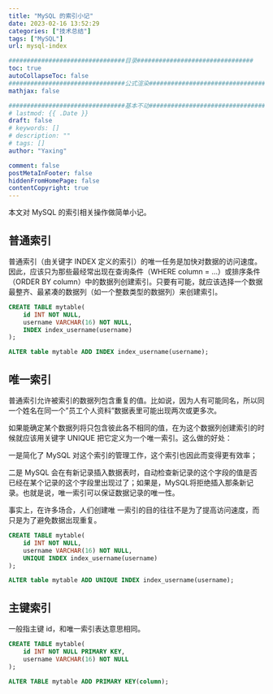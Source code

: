 ```yaml
---
title: "MySQL 的索引小记"
date: 2023-02-16 13:52:29
categories: ["技术总结"]
tags: ["MySQL"]
url: mysql-index

################################目录################################
toc: true
autoCollapseToc: false
################################公式渲染################################
mathjax: false

################################基本不动################################
# lastmod: {{ .Date }}
draft: false
# keywords: []
# description: ""
# tags: []
author: "Yaxing"

comment: false
postMetaInFooter: false
hiddenFromHomePage: false
contentCopyright: true
---
```


本文对 MySQL 的索引相关操作做简单小记。<!--more-->

## 普通索引

普通索引（由关键字 INDEX 定义的索引）的唯一任务是加快对数据的访问速度。因此，应该只为那些最经常出现在查询条件（WHERE column = …）或排序条件（ORDER BY column）中的数据列创建索引。只要有可能，就应该选择一个数据最整齐、最紧凑的数据列（如一个整数类型的数据列）来创建索引。

```sql
CREATE TABLE mytable(   
	id INT NOT NULL,   
	username VARCHAR(16) NOT NULL,  
	INDEX index_username(username) 
);  

ALTER table mytable ADD INDEX index_username(username);
```

## 唯一索引

普通索引允许被索引的数据列包含重复的值。比如说，因为人有可能同名，所以同一个姓名在同一个”员工个人资料”数据表里可能出现两次或更多次。

如果能确定某个数据列将只包含彼此各不相同的值，在为这个数据列创建索引的时候就应该用关键字 UNIQUE 把它定义为一个唯一索引。这么做的好处：

一是简化了 MySQL 对这个索引的管理工作，这个索引也因此而变得更有效率；

二是 MySQL 会在有新记录插入数据表时，自动检查新记录的这个字段的值是否已经在某个记录的这个字段里出现过了；如果是，MySQL将拒绝插入那条新记录。也就是说，唯一索引可以保证数据记录的唯一性。

事实上，在许多场合，人们创建唯 一索引的目的往往不是为了提高访问速度，而只是为了避免数据出现重复。

```sql
CREATE TABLE mytable(  
	id INT NOT NULL,   
	username VARCHAR(16) NOT NULL,  
	UNIQUE INDEX index_username(username) 
); 

ALTER table mytable ADD UNIQUE INDEX index_username(username); 
```

## 主键索引

一般指主键 id，和唯一索引表达意思相同。

```sql
CREATE TABLE mytable(  
	id INT NOT NULL PRIMARY KEY,   
	username VARCHAR(16) NOT NULL
); 

ALTER TABLE mytable ADD PRIMARY KEY(column);
```

